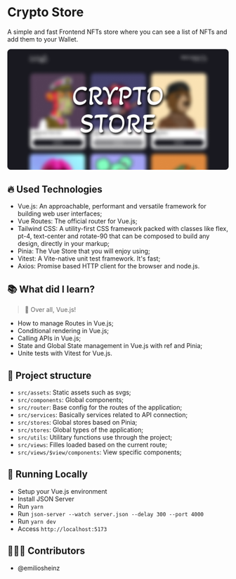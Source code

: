 # Crypto Store

A simple and fast Frontend NFTs store where you can see a list of NFTs and add them to your Wallet.

![Banner of the application](/docs/banner.png)

## 🔥 Used Technologies 
- Vue.js: An approachable, performant and versatile framework for building web user interfaces;
- Vue Routes: The official router for Vue.js;
- Tailwind CSS: A utility-first CSS framework packed with classes like flex, pt-4, text-center and rotate-90 that can be composed to build any design, directly in your markup;
- Pinia: The Vue Store that you will enjoy using;
- Vitest: A Vite-native unit test framework. It's fast;
- Axios: Promise based HTTP client for the browser and node.js.

## 📚 What did I learn?

> 🎉 Over all, Vue.js!

- How to manage Routes in Vue.js;
- Conditional rendering in Vue.js;
- Calling APIs in Vue.js;
- State and Global State management in Vue.js with ref and Pinia;
- Unite tests with Vitest for Vue.js.

## 🌳 Project structure
- `src/assets`: Static assets such as svgs;
- `src/components`: Global components;
- `src/router`: Base config for the routes of the application;
- `src/services`: Basically services related to API connection;
- `src/stores`: Global stores based on Pinia;
- `src/stores`: Global types of the application;
- `src/utils`: Utilitary functions use through the project;
- `src/views`: Filles loaded based on the current route;
- `src/views/$view/components`: View specific components;

## 🔧 Running Locally

- Setup your Vue.js environment
- Install JSON Server
- Run `yarn`
- Run `json-server --watch server.json --delay 300 --port 4000`
- Run `yarn dev`
- Access `http://localhost:5173`

## 👨🏽‍💻 Contributors
- @emiliosheinz